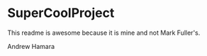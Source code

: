 # SuperCoolProject

This readme is awesome because it is mine and not Mark Fuller's.

Andrew Hamara
